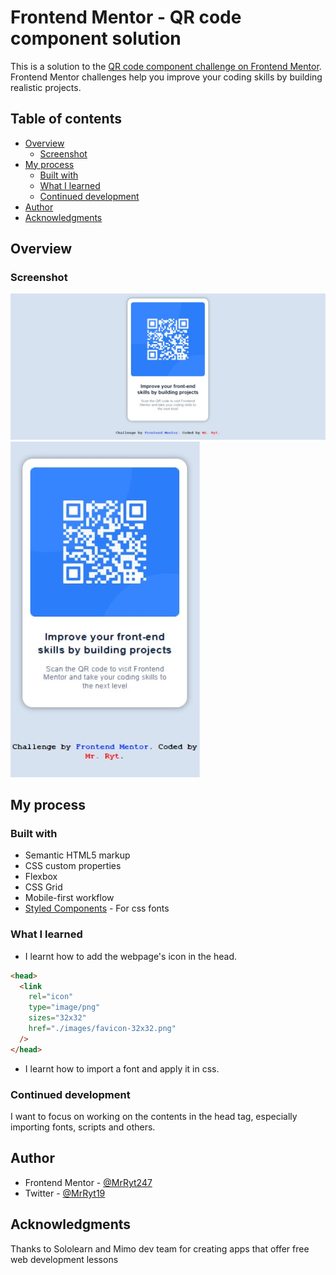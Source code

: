 # Frontend Mentor - QR code component solution

This is a solution to the [QR code component challenge on Frontend Mentor](https://www.frontendmentor.io/challenges/qr-code-component-iux_sIO_H). Frontend Mentor challenges help you improve your coding skills by building realistic projects.

## Table of contents

- [Overview](#overview)
  - [Screenshot](#screenshot)
- [My process](#my-process)
  - [Built with](#built-with)
  - [What I learned](#what-i-learned)
  - [Continued development](#continued-development)
- [Author](#author)
- [Acknowledgments](#acknowledgments)

## Overview

### Screenshot

![desktop-view](./images/desktop-view.jpg)
![mobile-view](./images/mobile-view.jpg)

## My process

### Built with

- Semantic HTML5 markup
- CSS custom properties
- Flexbox
- CSS Grid
- Mobile-first workflow
- [Styled Components]("https://fonts.google.com/specimen/Outfit") - For css fonts

### What I learned

- I learnt how to add the webpage's icon in the head.

```html
<head>
  <link
    rel="icon"
    type="image/png"
    sizes="32x32"
    href="./images/favicon-32x32.png"
  />
</head>
```

- I learnt how to import a font and apply it in css.

### Continued development

I want to focus on working on the contents in the head tag, especially importing fonts, scripts and others.

## Author

- Frontend Mentor - [@MrRyt247](https://www.frontendmentor.io/profile/MrRyt247)
- Twitter - [@MrRyt19](https://www.twitter.com/MrRyt19?t=7|9R5z1MSEmgcekuJ_1ujA&s=09)

## Acknowledgments

Thanks to Sololearn and Mimo dev team for creating apps that offer free web development lessons

